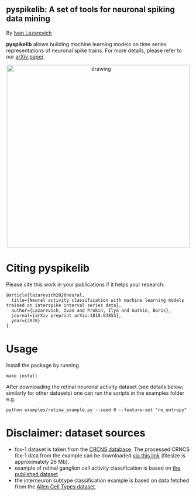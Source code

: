 ## pyspikelib: A set of tools for neuronal spiking data mining

By [Ivan Lazarevich](https://lazarevi.ch)

**pyspikelib** allows building machine learning models on time series representations of neuronal spike trains. For more details, please refer to our [arXiv paper](https://arxiv.org/abs/1810.03855).

<p align="center">
    <img src="https://i.imgur.com/7xqACVK.jpg" alt="drawing" width="500"/>
</p>

# Citing pyspikelib
Please cite this work in your publications if it helps your research:

```
@article{lazarevich2020neural,
  title={Neural activity classification with machine learning models trained on interspike interval series data},
  author={Lazarevich, Ivan and Prokin, Ilya and Gutkin, Boris},
  journal={arXiv preprint arXiv:1810.03855},
  year={2020}
}
```

# Usage
Install the package by running
```
make install
```

After downloading the retinal neuronal activity dataset (see details below; similarly for other datasets) one can run the scripts in the examples folder e.g.

```
python examples/retina_example.py --seed 0 --feature-set "no_entropy"
```

# Disclaimer: dataset sources

  - fcx-1 dataset is taken from the [CRCNS database](http://crcns.org/data-sets/fcx/fcx-1/about-fcx-1). The processed CRNCS fcx-1 data from the example can be downloaded [via this link](https://drive.google.com/open?id=1fQKpYPHmenob692YZaG1P7YKWCYaTw19) (filesize is approximately 26 Mb).
  - example of retinal ganglion cell activity classification is based on [the published dataset](https://figshare.com/articles/Multi-electrode_retinal_ganglion_cell_population_spiking_data/10290569)
  - the interneuron subtype classification example is based on data fetched from the [Allen Cell Types dataset](https://celltypes.brain-map.org/).
